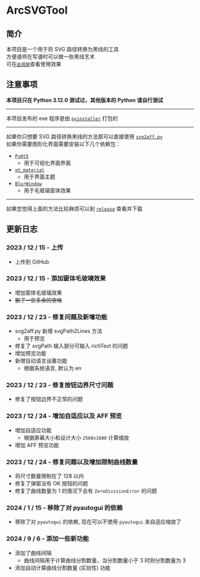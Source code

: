 # ArcSVGTool
 
## 简介

本项目是一个用于将 SVG 路径转换为黑线的工具  
方便谱师在写谱时可以做一些黑线艺术  
可在[`此视频`](https://www.bilibili.com/video/BV1Uz4y1c7hw/)查看使用效果

## 注意事项

__本项目只在 Python 3.12.0 测试过，其他版本的 Python 请自行测试__

---

本项目发布的 exe 程序是由 [`pyinstaller`](https://pypi.org/project/pyinstaller/) 打包的

---

如果你只想要 SVG 路径转换黑线的方法那可以直接使用 [`svg2aff.py`](https://github.com/LAM0578/ArcSVGTool/blob/main/svg2aff.py)  
如果你需要图形化界面需要安装以下几个依赖包：
- [`PyQt5`](https://pypi.org/project/PyQt5/)
    - 用于可视化界面界面
- [`qt_material`](https://pypi.org/project/qt_material/)
    - 用于界面主题
- [`BlurWindow`](https://pypi.org/project/BlurWindow/)
    - 用于毛玻璃窗体效果

---

如果您觉得上面的方法比较麻烦可以到 [`release`](https://github.com/LAM0578/ArcSVGTool/releases) 查看并下载

## 更新日志

### 2023 / 12 / 15 - 上传
- 上传到 GitHub

### 2023 / 12 / 15 - 添加窗体毛玻璃效果
- 增加窗体毛玻璃效果
- ~~删了一些多余的空格~~

### 2023 / 12 / 23 - 修复问题及新增功能
- svg2aff.py 新增 svgPath2Lines 方法
    - 用于预览
- 修复了 svgPath 输入部分可输入 richText 的问题
- 增加预览功能
- 新增自动语言设置功能
    - 根据系统语言, 默认为 en

### 2023 / 12 / 23 - 修复按钮边界尺寸问题
- 修复了按钮边界不正常的问题

### 2023 / 12 / 24 - 增加自适应以及 AFF 预览
- 增加自适应功能
    - 根据屏幕大小和设计大小 `2560x1600` 计算缩放
- 增加 AFF 预览功能

### 2023 / 12 / 24 - 修复问题以及增加限制曲线数量
- 将尺寸数量限制在了 128 以内
- 修复了弹窗没有 OK 按钮的问题
- 修复了曲线数量为 1 的情况下会有 `ZeroDivisionError` 的问题

### 2024 / 1 / 15 - 移除了对 pyautogui 的依赖
- 移除了对 `pyautogui` 的依赖, 现在可以不使用 `pyautogui` 来自适应缩放了

### 2024 / 9 / 6 - 添加一些新功能
- 添加了曲线间隔
    - 曲线间隔用于计算曲线分割数量，当分割数量小于 3 时则分割数量为 3
- 添加自动计算曲线分割数量 (实验性) 功能
